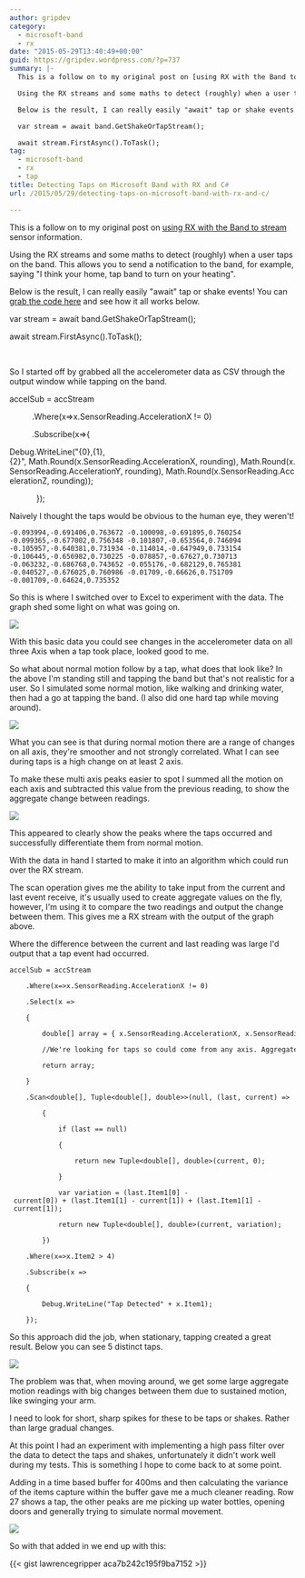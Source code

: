 ```yaml
---
author: gripdev
category:
  - microsoft-band
  - rx
date: "2015-05-29T13:40:49+00:00"
guid: https://gripdev.wordpress.com/?p=737
summary: |-
  This is a follow on to my original post on [using RX with the Band to stream](https://gripdev.wordpress.com/2015/05/13/streaming-sensor-data-from-the-microsoft-band-using-reactive-extensions-and-c/) sensor information.

  Using the RX streams and some maths to detect (roughly) when a user taps on the band. This allows you to send a notification to the band, for example, saying "I think your home, tap band to turn on your heating".

  Below is the result, I can really easily "await" tap or shake events! You can [grab the code here](https://gist.github.com/lawrencegripper/aca7b242c195f9ba7152) and see how it all works below.

  var stream = await band.GetShakeOrTapStream();

  await stream.FirstAsync().ToTask();
tag:
  - microsoft-band
  - rx
  - tap
title: Detecting Taps on Microsoft Band with RX and C#
url: /2015/05/29/detecting-taps-on-microsoft-band-with-rx-and-c/

---
```

This is a follow on to my original post on [using RX with the Band to stream](https://gripdev.wordpress.com/2015/05/13/streaming-sensor-data-from-the-microsoft-band-using-reactive-extensions-and-c/) sensor information.

Using the RX streams and some maths to detect (roughly) when a user taps on the band. This allows you to send a notification to the band, for example, saying "I think your home, tap band to turn on your heating".

Below is the result, I can really easily "await" tap or shake events! You can [grab the code here](https://gist.github.com/lawrencegripper/aca7b242c195f9ba7152) and see how it all works below.

var stream = await band.GetShakeOrTapStream();

await stream.FirstAsync().ToTask();

 

So I started off by grabbed all the accelerometer data as CSV through the output window while tapping on the band.

accelSub = accStream

          .Where(x=>x.SensorReading.AccelerationX != 0)

          .Subscribe(x=>{

Debug.WriteLine("{0},{1},{2}", Math.Round(x.SensorReading.AccelerationX, rounding), Math.Round(x.SensorReading.AccelerationY, rounding), Math.Round(x.SensorReading.AccelerationZ, rounding));

            });

Naively I thought the taps would be obvious to the human eye, they weren't!

`
-0.093994,-0.691406,0.763672
-0.100098,-0.691895,0.760254
-0.099365,-0.677002,0.756348
-0.101807,-0.653564,0.746094
-0.105957,-0.640381,0.731934
-0.114014,-0.647949,0.733154
-0.106445,-0.656982,0.730225
-0.078857,-0.67627,0.730713
-0.063232,-0.686768,0.743652
-0.055176,-0.682129,0.765381
-0.040527,-0.676025,0.760986
-0.01709,-0.66626,0.751709
-0.001709,-0.64624,0.735352
`

So this is where I switched over to Excel to experiment with the data. The graph shed some light on what was going on.

![](/wp-content/uploads/2015/05/052915_1340_detectingta1.png)

With this basic data you could see changes in the accelerometer data on all three Axis when a tap took place, looked good to me.

So what about normal motion follow by a tap, what does that look like? In the above I'm standing still and tapping the band but that's not realistic for a user. So I simulated some normal motion, like walking and drinking water, then had a go at tapping the band. (I also did one hard tap while moving around).

![](/wp-content/uploads/2015/05/052915_1340_detectingta2.png)

What you can see is that during normal motion there are a range of changes on all axis, they're smoother and not strongly correlated. What I can see during taps is a high change on at least 2 axis.

To make these multi axis peaks easier to spot I summed all the motion on each axis and subtracted this value from the previous reading, to show the aggregate change between readings.

![](/wp-content/uploads/2015/05/052915_1340_detectingta3.png)

This appeared to clearly show the peaks where the taps occurred and successfully differentiate them from normal motion.

With the data in hand I started to make it into an algorithm which could run over the RX stream.

The scan operation gives me the ability to take input from the current and last event receive, it's usually used to create aggregate values on the fly, however, I'm using it to compare the two readings and output the change between them. This gives me a RX stream with the output of the graph above.

Where the difference between the current and last reading was large I'd output that a tap event had occurred.

```
accelSub = accStream

```

```
    .Where(x=>x.SensorReading.AccelerationX != 0)

```

```
    .Select(x =>

```

```
    {

```

```
        double[] array = { x.SensorReading.AccelerationX, x.SensorReading.AccelerationY, x.SensorReading.AccelerationZ };

```

```
        //We're looking for taps so could come from any axis. Aggregate the reading to see!

```

```
        return array;

```

```
    }

```

```
    .Scan<double[], Tuple<double[], double>>(null, (last, current) =>

```

```
        {

```

```
            if (last == null)

```

```
            {

```

```
                return new Tuple<double[], double>(current, 0);

```

```
            }

```

```
            var variation = (last.Item1[0] - current[0]) + (last.Item1[1] - current[1]) + (last.Item1[1] - current[1]);

```

```
            return new Tuple<double[], double>(current, variation);

```

```
        })

```

```
    .Where(x=>x.Item2 > 4)

```

```
    .Subscribe(x =>

```

```
    {

```

```
        Debug.WriteLine("Tap Detected" + x.Item1);

```

```
    });

```

So this approach did the job, when stationary, tapping created a great result. Below you can see 5 distinct taps.

![](/wp-content/uploads/2015/05/052915_1340_detectingta4.png)

The problem was that, when moving around, we get some large aggregate motion readings with big changes between them due to sustained motion, like swinging your arm.

I need to look for short, sharp spikes for these to be taps or shakes. Rather than large gradual changes.

At this point I had an experiment with implementing a high pass filter over the data to detect the taps and shakes, unfortunately it didn't work well during my tests. This is something I hope to come back to at some point.

Adding in a time based buffer for 400ms and then calculating the variance of the items capture within the buffer gave me a much cleaner reading. Row 27 shows a tap, the other peaks are me picking up water bottles, opening doors and generally trying to simulate normal movement.

![](/wp-content/uploads/2015/05/052915_1340_detectingta5.png)

So with that added in we end up with this:

{{< gist lawrencegripper aca7b242c195f9ba7152 >}}
